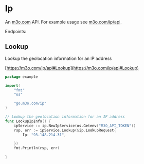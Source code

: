 # Ip

An [m3o.com](https://m3o.com) API. For example usage see [m3o.com/ip/api](https://m3o.com/ip/api).

Endpoints:

## Lookup

Lookup the geolocation information for an IP address


[https://m3o.com/ip/api#Lookup](https://m3o.com/ip/api#Lookup)

```go
package example

import(
	"fmt"
	"os"

	"go.m3o.com/ip"
)

// Lookup the geolocation information for an IP address
func LookupIpInfo() {
	ipService := ip.NewIpService(os.Getenv("M3O_API_TOKEN"))
	rsp, err := ipService.Lookup(&ip.LookupRequest{
		Ip: "93.148.214.31",

	})
	fmt.Println(rsp, err)
	
}
```
